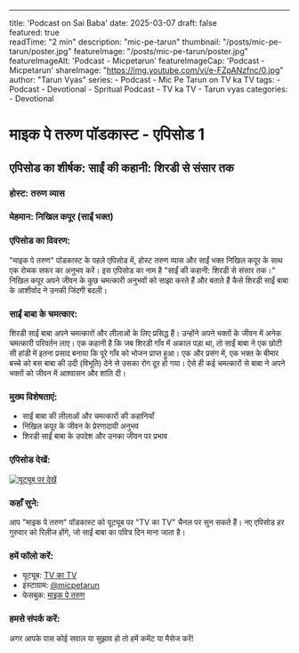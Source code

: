 ---
title: 'Podcast on Sai Baba'
date: 2025-03-07
draft:  false   
featured: true  
readTime: "2 min"
description: "mic-pe-tarun"
thumbnail: "/posts/mic-pe-tarun/poster.jpg"
featureImage: "/posts/mic-pe-tarun/poster.jpg"
featureImageAlt: 'Podcast - Micpetarun' 
featureImageCap: 'Podcast - Micpetarun'
shareImage: "https://img.youtube.com/vi/e-FZpANzfnc/0.jpg"
author: "Tarun Vyas"
series:
    - Podcast - Mic Pe Tarun on TV ka TV
tags:
    - Podcast
    - Devotional
    - Spritual Podcast
    - TV ka TV
    - Tarun vyas
categories:
    - Devotional


# माइक पे तरुण पॉडकास्ट - एपिसोड 1

## एपिसोड का शीर्षक: साईं की कहानी: शिरडी से संसार तक

### होस्ट: तरुण व्यास
### मेहमान: निखिल कपूर (साईं भक्त)

### एपिसोड का विवरण:
"माइक पे तरुण" पॉडकास्ट के पहले एपिसोड में, होस्ट तरुण व्यास और साईं भक्त निखिल कपूर के साथ एक रोचक सफर का अनुभव करें। इस एपिसोड का नाम है "साईं की कहानी: शिरडी से संसार तक।" निखिल कपूर अपने जीवन के कुछ चमत्कारी अनुभवों को साझा करते हैं और बताते हैं कैसे शिरडी साईं बाबा के आशीर्वाद ने उनकी जिंदगी बदली।

### साईं बाबा के चमत्कार:
शिरडी साईं बाबा अपने चमत्कारों और लीलाओं के लिए प्रसिद्ध हैं। उन्होंने अपने भक्तों के जीवन में अनेक चमत्कारी परिवर्तन लाए। एक कहानी है कि जब शिरडी गाँव में अकाल पड़ा था, तो साईं बाबा ने एक छोटी सी हांडी में इतना प्रसाद बनाया कि पूरे गाँव को भोजन प्राप्त हुआ। एक और प्रसंग में, एक भक्त के बीमार बच्चे को बस बाबा की उदी (विभूति) देने से उसका रोग दूर हो गया। ऐसे ही कई चमत्कारों से बाबा ने अपने भक्तों को जीवन में आश्वासन और शांति दी।

### मुख्य विशेषताएं:
- साईं बाबा की लीलाओं और चमत्कारों की कहानियाँ
- निखिल कपूर के जीवन के प्रेरणादायी अनुभव
- शिरडी साईं बाबा के उपदेश और उनका जीवन पर प्रभाव

### एपिसोड देखें:
[![यूट्यूब पर देखें](https://img.youtube.com/vi/CFLikkLeOSk/0.jpg)](https://youtu.be/CFLikkLeOSk)

### कहाँ सुने:
आप "माइक पे तरुण" पॉडकास्ट को यूट्यूब पर "TV का TV" चैनल पर सुन सकते हैं। नए एपिसोड हर गुरुवार को रिलीज होंगे, जो साईं बाबा का पवित्र दिन माना जाता है।

### हमें फॉलो करें:
- यूट्यूब: [TV का TV](https://www.youtube.com/channel/UC...)
- इंस्टाग्राम: [@micpetarun](https://www.instagram.com/micpetarun)
- फेसबुक: [माइक पे तरुण](https://www.facebook.com/micpetarun)

### हमसे संपर्क करें:
अगर आपके पास कोई सवाल या सुझाव हो तो हमें कमेंट या मैसेज करें!

